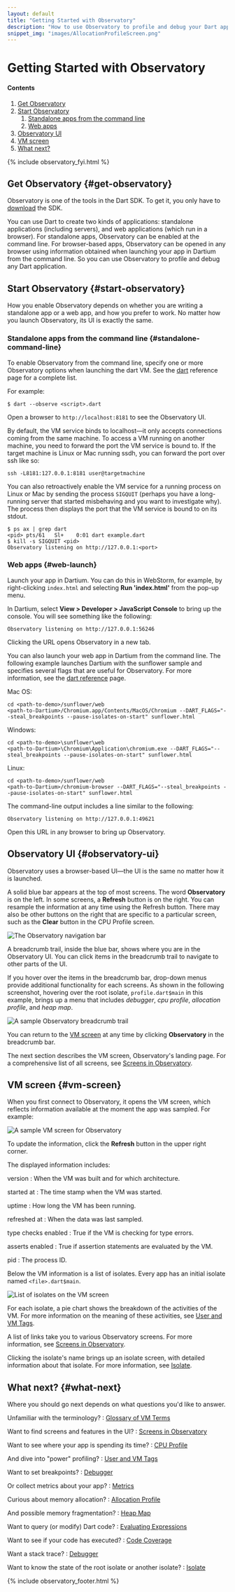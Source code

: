 ```yaml
---
layout: default
title: "Getting Started with Observatory"
description: "How to use Observatory to profile and debug your Dart application."
snippet_img: "images/AllocationProfileScreen.png"
---
```


# Getting Started with Observatory

<h4>Contents</h4>
<ol class="toc">
  <li> <a href="#get-observatory">Get Observatory</a> </li>
  <li> <a href="#start-observatory">Start Observatory</a>
  <ol class="toc">
    <li> <a href="#standalone-command-line">Standalone apps from the command line</a> </li>
    <li> <a href="#web-launch">Web apps</a> </li>
  </ol> </li>
  <li> <a href="#observatory-ui">Observatory UI</a> </li>
  <li> <a href="#vm-screen">VM screen</a> </li>
  <li> <a href="#what-next">What next?</a> </li>
</ol>

{% include observatory_fyi.html %}

## Get Observatory {#get-observatory}

Observatory is one of the tools in the Dart SDK. To get it,
you only have to [download](https://www.dartlang.org/downloads/) the SDK.

You can use Dart to create two kinds of applications:
standalone applications (including servers),
and web applications (which run in a browser).
For standalone apps,
Observatory can be enabled at the command line.
For browser-based apps,
Observatory can be opened in any browser
using information obtained when launching
your app in Dartium from the command line.
So you can use Observatory to profile and debug any Dart application.

## Start Observatory {#start-observatory}

How you enable Observatory depends on whether you are writing a
standalone app or a web app, and how you prefer to work.
No matter how you launch Observatory, its UI is exactly the same.

### Standalone apps from the command line {#standalone-command-line}

To enable Observatory from the command line, specify one or more 
Observatory options when launching the dart VM.
See the [dart](https://www.dartlang.org/tools/dart-vm/#observatory)
reference page for a complete list.

For example:

```
$ dart --observe <script>.dart
```

Open a browser to `http://localhost:8181` to see the Observatory UI.

By default, the VM service binds to localhost&mdash;it only accepts
connections coming from the same machine. 
To access a VM running on another machine, you need to forward the
port the VM service is bound to. If the target machine is Linux or Mac
running ssdh, you can forward the port over ssh like so:

```
ssh -L8181:127.0.0.1:8181 user@targetmachine
```

You can also retroactively enable the VM service for a running
process on Linux or Mac by sending the process `SIGQUIT`
(perhaps you have a long-running server that started misbehaving
and you want to investigate why). The process then displays the
port that the VM service is bound to on its stdout.

```
$ ps ax | grep dart
<pid> pts/61   Sl+    0:01 dart example.dart
$ kill -s SIGQUIT <pid>
Observatory listening on http://127.0.0.1:<port>
```

### Web apps {#web-launch}

Launch your app in Dartium. You can do this in WebStorm, for example,
by right-clicking `index.html` and selecting
**Run 'index.html'** from the pop-up menu.

In Dartium, select **View > Developer > JavaScript Console**
to bring up the console. You will see something like the following:

```
Observatory listening on http://127.0.0.1:56246
```

Clicking the URL opens Observatory in a new tab.

You can also launch your web app in Dartium from the command line.
The following example launches Dartium with the sunflower sample and
specifies several flags that are useful for Observatory.
For more information, see the
[dart reference](https://www.dartlang.org/tools/dart-vm/#observatory) page.

Mac OS:

```
cd <path-to-demo>/sunflower/web
<path-to-Dartium>/Chromium.app/Contents/MacOS/Chromium --DART_FLAGS="--steal_breakpoints --pause-isolates-on-start" sunflower.html
```

Windows:

```
cd <path-to-demo>\sunflower\web
<path-to-Dartium>\Chromium\Application\chromium.exe --DART_FLAGS="--steal_breakpoints --pause-isolates-on-start" sunflower.html
```

Linux:

```
cd <path-to-demo>/sunflower/web
<path-to-Dartium>/chromium-browser --DART_FLAGS="--steal_breakpoints --pause-isolates-on-start" sunflower.html
```

The command-line output includes a line similar to the following:

```
Observatory listening on http://127.0.0.1:49621
```

Open this URL in any browser to bring up Observatory.

## Observatory UI {#observatory-ui}

Observatory uses a browser-based UI&mdash;the UI is the same no
matter how it is launched.

A solid blue bar appears at the top of most screens. The word
**Observatory** is on the left. In some screens,
a **Refresh** button is on the right.
You can resample the information at any time using the Refresh button.
There may also be other buttons on the right that are specific to
a particular screen, such as the **Clear** button in the CPU Profile screen.

<img src="images/ObservatoryBar.png" alt="The Observatory navigation bar">

A breadcrumb trail, inside the blue bar, shows where you are in the 
Observatory UI.  You can click items in the breadcrumb trail to
navigate to other parts of the UI.

If you hover over the items in the breadcrumb bar, drop-down menus
provide additional functionality for each screens. As shown in the
following screenshot, hovering over the root isolate, `profile.dart$main`
in this example, brings up a menu that includes
_debugger_, _cpu profile_, _allocation profile_, and _heap map_.

<img src="images/ObservatoryBreadCrumb.png" alt="A sample Observatory breadcrumb trail">

You can return to the [VM screen](screens.html#vm-screen) at any time by
clicking **Observatory** in the breadcrumb bar.

The next section describes the VM screen, Observatory's landing page.
For a comprehensive list of all screens,
see [Screens in Observatory](screens.html).

## VM screen {#vm-screen}

When you first connect to Observatory, it opens the VM screen,
which reflects information available at the moment the app was sampled.
For example:

<img src="images/ObservatoryVM.png" alt="A sample VM screen for Observatory">

To update the information, click the **Refresh** button in the upper
right corner.

The displayed information includes:

version
: When the VM was built and for which architecture.

started at
: The time stamp when the VM was started.

uptime
: How long the VM has been running.

refreshed at
: When the data was last sampled.

type checks enabled
: True if the VM is checking for type errors.

asserts enabled
: True if assertion statements are evaluated by the VM.

pid
: The process ID.

Below the VM information is a list of isolates.
Every app has an initial isolate named `<file>.dart$main`.

<img src="images/VM-IsolateList.png" alt="List of isolates on the VM screen">

For each isolate, a pie chart shows the breakdown of the activities of the
VM. For more information on the meaning of these activities,
see [User and VM Tags](tags.html).

A list of links take you to various Observatory screens. For more
information, see [Screens in Observatory](screens.html).

Clicking the isolate's name brings up an isolate screen,
with detailed information about that isolate. 
For more information, see [Isolate](isolate.html).

## What next? {#what-next}

Where you should go next depends on what questions you'd like to answer.

Unfamiliar with the terminology?
: [Glossary of VM Terms](glossary.html)

Want to find screens and features in the UI?
: [Screens in Observatory](screens.html)

Want to see where your app is spending its time?
: [CPU Profile](cpu-profile.html)

And dive into "power" profiling?
: [User and VM Tags](tags.html)

Want to set breakpoints?
: [Debugger](debugger.html)

Or collect metrics about your app?
: [Metrics](metrics.html)

Curious about memory allocation?
: [Allocation Profile](allocation-profile.html)<br>

And possible memory fragmentation?
: [Heap Map](heap-map.html)

Want to query (or modify) Dart code?
: [Evaluating Expressions](evaluate.html)

Want to see if your code has executed?
: [Code Coverage](code-coverage.html)

Want a stack trace?
: [Debugger](debugger.html)

Want to know the state of the root isolate or another isolate?
: [Isolate](isolate.html)

{% include observatory_footer.html %}


